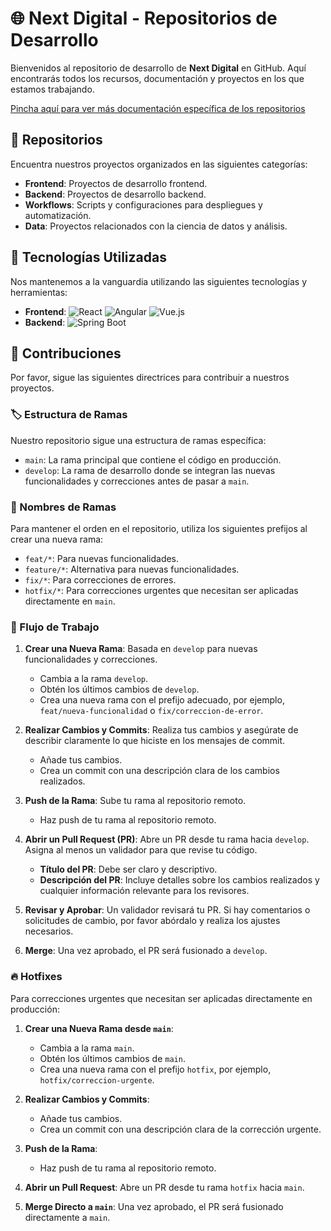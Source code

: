 # 🌐 Next Digital - Repositorios de Desarrollo

Bienvenidos al repositorio de desarrollo de **Next Digital** en GitHub. Aquí encontrarás todos los recursos, documentación y proyectos en los que estamos trabajando.

[Pincha aquí para ver más documentación específica de los repositorios](https://github.com/Next-Digital-Hub/documentation)

## 📁 Repositorios

Encuentra nuestros proyectos organizados en las siguientes categorías:

- **Frontend**: Proyectos de desarrollo frontend.
- **Backend**: Proyectos de desarrollo backend.
- **Workflows**: Scripts y configuraciones para despliegues y automatización.
- **Data**: Proyectos relacionados con la ciencia de datos y análisis.

## 🚀 Tecnologías Utilizadas

Nos mantenemos a la vanguardia utilizando las siguientes tecnologías y herramientas:

- **Frontend**: ![React](https://img.shields.io/badge/-React-61DAFB?logo=react&logoColor=white) ![Angular](https://img.shields.io/badge/-Angular-DD0031?logo=angular&logoColor=white) ![Vue.js](https://img.shields.io/badge/-Vue.js-4FC08D?logo=vue.js&logoColor=white)
- **Backend**: ![Spring Boot](https://img.shields.io/badge/-Spring_Boot-6DB33F?logo=spring-boot&logoColor=white) 

## 🤝 Contribuciones

Por favor, sigue las siguientes directrices para contribuir a nuestros proyectos.

### 🏷 Estructura de Ramas

Nuestro repositorio sigue una estructura de ramas específica:

- `main`: La rama principal que contiene el código en producción.
- `develop`: La rama de desarrollo donde se integran las nuevas funcionalidades y correcciones antes de pasar a `main`.

### 🌿 Nombres de Ramas

Para mantener el orden en el repositorio, utiliza los siguientes prefijos al crear una nueva rama:

- `feat/*`: Para nuevas funcionalidades.
- `feature/*`: Alternativa para nuevas funcionalidades.
- `fix/*`: Para correcciones de errores.
- `hotfix/*`: Para correcciones urgentes que necesitan ser aplicadas directamente en `main`.

### 🚀 Flujo de Trabajo

1. **Crear una Nueva Rama**: Basada en `develop` para nuevas funcionalidades y correcciones.
   - Cambia a la rama `develop`.
   - Obtén los últimos cambios de `develop`.
   - Crea una nueva rama con el prefijo adecuado, por ejemplo, `feat/nueva-funcionalidad` o `fix/correccion-de-error`.

2. **Realizar Cambios y Commits**: Realiza tus cambios y asegúrate de describir claramente lo que hiciste en los mensajes de commit.
   - Añade tus cambios.
   - Crea un commit con una descripción clara de los cambios realizados.

3. **Push de la Rama**: Sube tu rama al repositorio remoto.
   - Haz push de tu rama al repositorio remoto.

4. **Abrir un Pull Request (PR)**: Abre un PR desde tu rama hacia `develop`. Asigna al menos un validador para que revise tu código.
   - **Título del PR**: Debe ser claro y descriptivo.
   - **Descripción del PR**: Incluye detalles sobre los cambios realizados y cualquier información relevante para los revisores.

5. **Revisar y Aprobar**: Un validador revisará tu PR. Si hay comentarios o solicitudes de cambio, por favor abórdalo y realiza los ajustes necesarios.

6. **Merge**: Una vez aprobado, el PR será fusionado a `develop`.

### 🔥 Hotfixes

Para correcciones urgentes que necesitan ser aplicadas directamente en producción:

1. **Crear una Nueva Rama desde `main`**:
   - Cambia a la rama `main`.
   - Obtén los últimos cambios de `main`.
   - Crea una nueva rama con el prefijo `hotfix`, por ejemplo, `hotfix/correccion-urgente`.

2. **Realizar Cambios y Commits**:
   - Añade tus cambios.
   - Crea un commit con una descripción clara de la corrección urgente.

3. **Push de la Rama**:
   - Haz push de tu rama al repositorio remoto.

4. **Abrir un Pull Request**: Abre un PR desde tu rama `hotfix` hacia `main`.

5. **Merge Directo a `main`**: Una vez aprobado, el PR será fusionado directamente a `main`.

